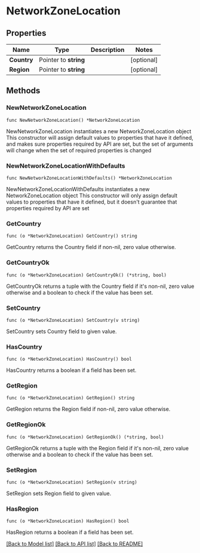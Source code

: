 # NetworkZoneLocation

## Properties

Name | Type | Description | Notes
------------ | ------------- | ------------- | -------------
**Country** | Pointer to **string** |  | [optional] 
**Region** | Pointer to **string** |  | [optional] 

## Methods

### NewNetworkZoneLocation

`func NewNetworkZoneLocation() *NetworkZoneLocation`

NewNetworkZoneLocation instantiates a new NetworkZoneLocation object
This constructor will assign default values to properties that have it defined,
and makes sure properties required by API are set, but the set of arguments
will change when the set of required properties is changed

### NewNetworkZoneLocationWithDefaults

`func NewNetworkZoneLocationWithDefaults() *NetworkZoneLocation`

NewNetworkZoneLocationWithDefaults instantiates a new NetworkZoneLocation object
This constructor will only assign default values to properties that have it defined,
but it doesn't guarantee that properties required by API are set

### GetCountry

`func (o *NetworkZoneLocation) GetCountry() string`

GetCountry returns the Country field if non-nil, zero value otherwise.

### GetCountryOk

`func (o *NetworkZoneLocation) GetCountryOk() (*string, bool)`

GetCountryOk returns a tuple with the Country field if it's non-nil, zero value otherwise
and a boolean to check if the value has been set.

### SetCountry

`func (o *NetworkZoneLocation) SetCountry(v string)`

SetCountry sets Country field to given value.

### HasCountry

`func (o *NetworkZoneLocation) HasCountry() bool`

HasCountry returns a boolean if a field has been set.

### GetRegion

`func (o *NetworkZoneLocation) GetRegion() string`

GetRegion returns the Region field if non-nil, zero value otherwise.

### GetRegionOk

`func (o *NetworkZoneLocation) GetRegionOk() (*string, bool)`

GetRegionOk returns a tuple with the Region field if it's non-nil, zero value otherwise
and a boolean to check if the value has been set.

### SetRegion

`func (o *NetworkZoneLocation) SetRegion(v string)`

SetRegion sets Region field to given value.

### HasRegion

`func (o *NetworkZoneLocation) HasRegion() bool`

HasRegion returns a boolean if a field has been set.


[[Back to Model list]](../README.md#documentation-for-models) [[Back to API list]](../README.md#documentation-for-api-endpoints) [[Back to README]](../README.md)


